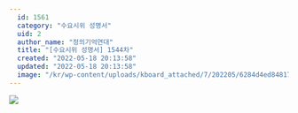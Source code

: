 ```yaml
---
  id: 1561
  category: "수요시위 성명서"
  uid: 2
  author_name: "정의기억연대"
  title: "[수요시위 성명서] 1544차"
  created: "2022-05-18 20:13:58"
  updated: "2022-05-18 20:13:58"
  image: "/kr/wp-content/uploads/kboard_attached/7/202205/6284d4ed848179698355.jpg"
---
```

![](/kr/wp-content/uploads/kboard_attached/7/202205/6284d4ed848179698355.jpg)